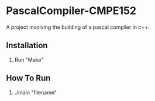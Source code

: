 # PascalCompiler-CMPE152
A project involving the building of a pascal compiler in c++.
## Installation
1. Run "Make"

## How To Run
1. ./main "filename"
